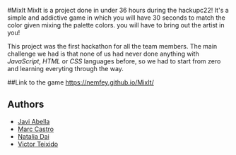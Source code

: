 #MixIt
MixIt is a project done in under 36 hours during the hackupc22! It's a simple and addictive game in which you will have 30 seconds to match the color given mixing the palette colors. you will have to bring out the artist in you!

This project was the first hackathon for all the team members. The main challenge we had is that none of us had never done anything with *JavaScript*, *HTML* or *CSS* languages before, so we had to start from zero and learning everyting through the way.

##Link to the game
https://nemfey.github.io/MixIt/

## Authors
- [Javi Abella](https://github.com/Sirkkouga)
- [Marc Castro](https://github.com/MarcChavez)
- [Natalia Dai](https://github.com/natdai8)
- [Victor Teixido](https://github.com/nemfey)
